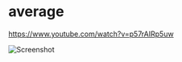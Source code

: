 # average
https://www.youtube.com/watch?v=p57rAIRp5uw

![Screenshot](https://github.com/mustafauzun0/average/blob/master/screenshots/average.png)
